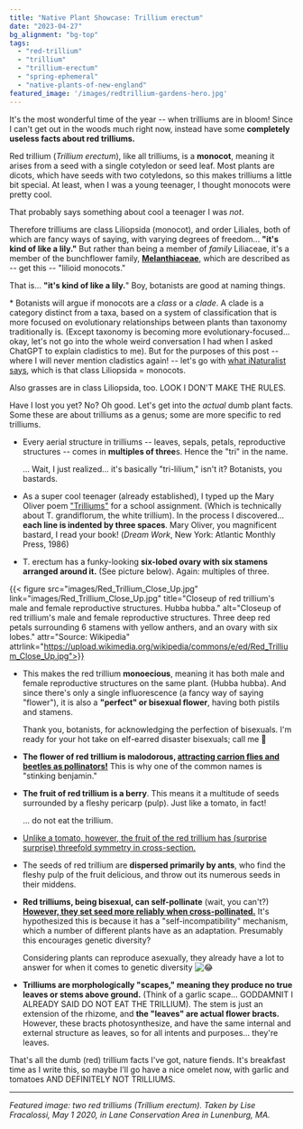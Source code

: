 ```yaml
---
title: "Native Plant Showcase: Trillium erectum"
date: "2023-04-27"
bg_alignment: "bg-top"
tags: 
  - "red-trillium"
  - "trillium"
  - "trillium-erectum"
  - "spring-ephemeral"
  - "native-plants-of-new-england"
featured_image: '/images/redtrillium-gardens-hero.jpg'
---
```


It's the most wonderful time of the year -- when trilliums are in bloom! Since I can't get out in the woods much right now, instead have some **completely useless facts about red trilliums.**

Red trillium (_Trillium erectum_), like all trilliums, is a **monocot**, meaning it arises from a seed with a single cotyledon or seed leaf. Most plants are dicots, which have seeds with two cotyledons, so this makes trilliums a little bit special. At least, when I was a young teenager, I thought monocots were pretty cool.

That probably says something about cool a teenager I was _not_.

Therefore trilliums are class Liliopsida (monocot), and order Liliales, both of which are fancy ways of saying, with varying degrees of freedom... **"it's kind of like a lily."** But rather than being a member of _family_ Liliaceae, it's a member of the bunchflower family, **[Melanthiaceae](https://en.wikipedia.org/wiki/Melanthiaceae)**, which are described as -- get this -- "lilioid monocots."

That is... **"it's kind of like a lily.**" Boy, botanists are good at naming things.

\* Botanists will argue if monocots are a _class_ or a _clade_. A clade is a category distinct from a taxa, based on a system of classification that is more focused on evolutionary relationships between plants than taxonomy traditionally is. (Except taxonomy is becoming more evolutionary-focused... okay, let's not go into the whole weird conversation I had when I asked ChatGPT to explain cladistics to me). But for the purposes of this post -- where I will never mention cladistics again! -- let's go with [what iNaturalist says](https://www.inaturalist.org/taxa/47163-Liliopsida), which is that class Liliopsida = monocots.

Also grasses are in class Liliopsida, too. LOOK I DON'T MAKE THE RULES.

Have I lost you yet? No? Oh good. Let's get into the _actual_ dumb plant facts. Some these are about trilliums as a genus; some are more specific to red trilliums.

- Every aerial structure in trilliums -- leaves, sepals, petals, reproductive structures -- comes in **multiples of three**s. Hence the "tri" in the name.  
      
    ... Wait, I just realized... it's basically "tri-lilium," isn't it? Botanists, you bastards.  
    

- As a super cool teenager (already established), I typed up the Mary Oliver poem ["Trilliums"](https://estherwrightman.files.wordpress.com/2013/08/trilliums.pdf) for a school assignment. (Which is technically about T. grandiflorum, the white trillium). In the process I discovered... **each line is indented by three spaces**. Mary Oliver, you magnificent bastard, I read your book! (_Dream Work_, New York: Atlantic Monthly Press, 1986)  
    

- T. erectum has a funky-looking **six-lobed ovary with six stamens arranged around it.** (See picture below). Again: multiples of three.

{{< figure src="images/Red_Trillium_Close_Up.jpg" link="images/Red_Trillium_Close_Up.jpg"  title="Closeup of red trillium's male and female reproductive structures. Hubba hubba." alt="Closeup of red trillium's male and female reproductive structures. Three deep red petals surrounding 6 stamens with yellow anthers, and an ovary with six lobes." attr="Source: Wikipedia" attrlink="https://upload.wikimedia.org/wikipedia/commons/e/ed/Red_Trillium_Close_Up.jpg">}}

- This makes the red trillium **monoecious**, meaning it has both male and female reproductive structures on the same plant. (Hubba hubba). And since there's only a single influorescence (a fancy way of saying "flower"), it is also a **"perfect" or bisexual flower**, having both pistils and stamens.  
      
    Thank you, botanists, for acknowledging the perfection of bisexuals. I'm ready for your hot take on elf-earred disaster bisexuals; call me 🤙

- **The flower of red trillium is malodorous, [attracting carrion flies and beetles as pollinators!](https://www.butlerswcd.org/single-post/native-plant-terrific-trilliums)** This is why one of the common names is "stinking benjamin."

- **The fruit of red trillium is a berry**. This means it a multitude of seeds surrounded by a fleshy pericarp (pulp). Just like a tomato, in fact!  
      
    ... do not eat the trillium.  
    

- [Unlike a tomato, however, the fruit of the red trillium has (surprise surprise) threefold symmetry in cross-section.](https://www.natureinstitute.org/article/reinout-amons/purple-trillium-trillium-erectum)  
    

- The seeds of red trillium are **dispersed primarily by ants**, who find the fleshy pulp of the fruit delicious, and throw out its numerous seeds in their middens.

- **Red trilliums, being bisexual, can self-pollinate** (wait, you can't?) **[However, they set seed more reliably when cross-pollinated.](https://academic.oup.com/aob/article/88/5/829/2587160)** It's hypothesized this is because it has a "self-incompatibility" mechanism, which a number of different plants have as an adaptation. Presumably this encourages genetic diversity?  
      
    Considering plants can reproduce asexually, they already have a lot to answer for when it comes to genetic diversity ![😂](images/1f602.png)

- **Trilliums are morphologically "scapes," meaning they produce no true leaves or stems above ground.** (Think of a garlic scape... GODDAMNIT I ALREADY SAID DO NOT EAT THE TRILLIUM). The stem is just an extension of the rhizome, and **the "leaves" are actual flower bracts.** However, these bracts photosynthesize, and have the same internal and external structure as leaves, so for all intents and purposes... they're leaves.

That's all the dumb (red) trillium facts I've got, nature fiends. It's breakfast time as I write this, so maybe I'll go have a nice omelet now, with garlic and tomatoes AND DEFINITELY NOT TRILLIUMS.

* * *

_Featured image: two red trilliums (Trillium erectum). Taken by Lise Fracalossi, May 1 2020, in Lane Conservation Area in Lunenburg, MA._
